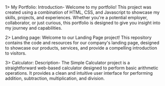 1> My Portfolio: Introduction- Welcome to my portfolio! This project was created using a combination of HTML, CSS, and Javascript to showcase my skills, projects, and experiences. Whether you're a potential employer, collaborator, or just curious, this portfolio is designed to give you insight into my journey and capabilities.

2> Landing page: Welcome to our Landing Page project! This repository contains the code and resources for our company's landing page, designed to showcase our products, services, and provide a compelling introduction to visitors.

3> Calculator: Description- The Simple Calculator project is a straightforward web-based calculator designed to perform basic arithmetic operations. It provides a clean and intuitive user interface for performing addition, subtraction, multiplication, and division.
